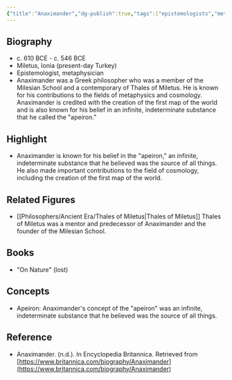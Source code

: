 ```yaml
---
{"title":"Anaximander","dg-publish":true,"tags":["epistemologists","metaphysicians","1-10th","ancient-era","Greek","figures"],"born-date":-610,"keywords":"Anaximander, philosopher, classical Greece, metaphysics, cosmology","aliases":"member of the Milesian School","permalink":"/philosophers/ancient-era/anaximander/","dgPassFrontmatter":true}
---
```


## Biography
-   c. 610 BCE - c. 546 BCE
-   Miletus, Ionia (present-day Turkey)
-   Epistemologist, metaphysician
-   Anaximander was a Greek philosopher who was a member of the Milesian School and a contemporary of Thales of Miletus. He is known for his contributions to the fields of metaphysics and cosmology. Anaximander is credited with the creation of the first map of the world and is also known for his belief in an infinite, indeterminate substance that he called the "apeiron."

## Highlight

-   Anaximander is known for his belief in the "apeiron," an infinite, indeterminate substance that he believed was the source of all things. He also made important contributions to the field of cosmology, including the creation of the first map of the world.

## Related Figures

-   [[Philosophers/Ancient Era/Thales of Miletus\|Thales of Miletus]] Thales of Miletus was a mentor and predecessor of Anaximander and the founder of the Milesian School.

## Books

-   "On Nature" (lost)

## Concepts

-   Apeiron: Anaximander's concept of the "apeiron" was an infinite, indeterminate substance that he believed was the source of all things.

## Reference

-   Anaximander. (n.d.). In Encyclopedia Britannica. Retrieved from [https://www.britannica.com/biography/Anaximander](https://www.britannica.com/biography/Anaximander)